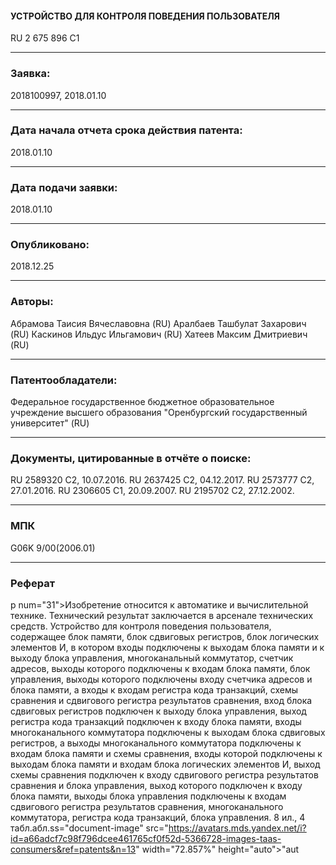 #### УСТРОЙСТВО ДЛЯ КОНТРОЛЯ ПОВЕДЕНИЯ ПОЛЬЗОВАТЕЛЯ
RU 2 675 896 C1

---

### Заявка:
2018100997, 2018.01.10

---

### Дата начала отчета срока действия патента:  
2018.01.10

---

### Дата подачи заявки:   
2018.01.10

---

### Опубликовано:   
2018.12.25

---

### Авторы:
Абрамова Таисия Вячеславовна (RU)
Аралбаев Ташбулат Захарович (RU)
Каскинов Ильдус Ильгамович (RU)
Хатеев Максим Дмитриевич (RU)

---

### Патентообладатели:
Федеральное государственное бюджетное образовательное учреждение высшего образования "Оренбургский государственный университет" (RU)

---

### Документы, цитированные в отчёте о поиске:
RU 2589320 C2, 10.07.2016. 
RU 2637425 C2, 04.12.2017. 
RU 2573777 C2, 27.01.2016. 
RU 2306605 C1, 20.09.2007. 
RU 2195702 C2, 27.12.2002. 

---

### МПК
G06K 9/00(2006.01)

---

### Реферат
p num="31">Изобретение относится к автоматике и вычислительной технике. 
Технический результат заключается в арсенале технических средств. 
Устройство для контроля поведения пользователя, содержащее блок памяти, 
блок сдвиговых регистров, блок логических элементов И, 
в котором входы подключены к выходам блока памяти и к выходу блока управления,
многоканальный коммутатор, счетчик адресов, выходы которого подключены к входам блока памяти,
блок управления, выходы которого подключены входу счетчика адресов и блока памяти, 
а входы к входам регистра кода транзакций, схемы сравнения и сдвигового регистра результатов сравнения, 
вход блока сдвиговых регистров подключен к выходу блока управления, выход регистра кода транзакций подключен к входу блока памяти, 
входы многоканального коммутатора подключены к выходам блока сдвиговых регистров, 
а выходы многоканального коммутатора подключены к входам блока памяти и схемы сравнения, 
входы которой подключены к выходам блока памяти и входам блока логических элементов И, 
выход схемы сравнения подключен к входу сдвигового регистра результатов сравнения и блока управления,
выход которого подключен к входу блока памяти, 
выходы блока управления подключены к входам сдвигового регистра результатов сравнения,
многоканального коммутатора, регистра кода транзакций, блока управления. 8 ил., 
4 табл.абл.ss="document-image" src="https://avatars.mds.yandex.net/i?id=a66adcf7c98f796dcee461765cf0f52d-5366728-images-taas-consumers&ref=patents&n=13" width="72.857%" height="auto">"aut
